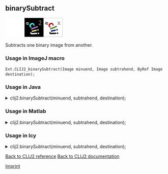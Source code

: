 ## binarySubtract
<img src="images/mini_empty_logo.png"/><img src="images/mini_clij2_logo.png"/><img src="images/mini_clijx_logo.png"/>

Subtracts one binary image from another.

### Usage in ImageJ macro
```
Ext.CLIJ2_binarySubtract(Image minuend, Image subtrahend, ByRef Image destination);
```




### Usage in Java


<details>

<summary>
clij2.binarySubtract(minuend, subtrahend, destination);
</summary>
<pre class="highlight">// init CLIJ and GPU
import net.haesleinhuepf.clij2.CLIJ2;
import net.haesleinhuepf.clij.clearcl.ClearCLBuffer;
CLIJ2 clij2 = CLIJ2.getInstance();

// get input parameters
ClearCLBuffer minuend = clij2.push(minuendImagePlus);
ClearCLBuffer subtrahend = clij2.push(subtrahendImagePlus);
destination = clij2.create(minuend);
</pre>

<pre class="highlight">
// Execute operation on GPU
clij2.binarySubtract(minuend, subtrahend, destination);
</pre>

<pre class="highlight">
//show result
destinationImagePlus = clij2.pull(destination);
destinationImagePlus.show();

// cleanup memory on GPU
clij2.release(minuend);
clij2.release(subtrahend);
clij2.release(destination);
</pre>

</details>





### Usage in Matlab


<details>

<summary>
clij2.binarySubtract(minuend, subtrahend, destination);
</summary>
<pre class="highlight">% init CLIJ and GPU
clij2 = init_clatlab();

% get input parameters
minuend = clij2.pushMat(minuend_matrix);
subtrahend = clij2.pushMat(subtrahend_matrix);
destination = clij2.create(minuend);
</pre>

<pre class="highlight">
% Execute operation on GPU
clij2.binarySubtract(minuend, subtrahend, destination);
</pre>

<pre class="highlight">
% show result
destination = clij2.pullMat(destination)

% cleanup memory on GPU
clij2.release(minuend);
clij2.release(subtrahend);
clij2.release(destination);
</pre>

</details>





### Usage in Icy


<details>

<summary>
clij2.binarySubtract(minuend, subtrahend, destination);
</summary>
<pre class="highlight">// init CLIJ and GPU
importClass(net.haesleinhuepf.clicy.CLICY);
importClass(Packages.icy.main.Icy);

clij2 = CLICY.getInstance();

// get input parameters
minuend_sequence = getSequence();minuend = clij2.pushSequence(minuend_sequence);
subtrahend_sequence = getSequence();subtrahend = clij2.pushSequence(subtrahend_sequence);
destination = clij2.create(minuend);
</pre>

<pre class="highlight">
// Execute operation on GPU
clij2.binarySubtract(minuend, subtrahend, destination);
</pre>

<pre class="highlight">
// show result
destination_sequence = clij2.pullSequence(destination)
Icy.addSequence(destination_sequence
// cleanup memory on GPU
clij2.release(minuend);
clij2.release(subtrahend);
clij2.release(destination);
</pre>

</details>



[Back to CLIJ2 reference](https://clij.github.io/clij2-docs/reference)
[Back to CLIJ2 documentation](https://clij.github.io/clij2-docs)

[Imprint](https://clij.github.io/imprint)
